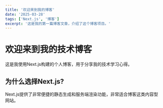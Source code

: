 ```yaml
---
title: '欢迎来到我的博客'
date: '2025-03-28'
tags: ['Next.js', '博客']
excerpt: '这是我的第一篇博客文章，介绍了这个博客项目。'
---
```


# 欢迎来到我的技术博客

这是我使用Next.js构建的个人博客，用于分享我的技术学习心得。

## 为什么选择Next.js?

Next.js提供了非常便捷的静态生成和服务端渲染功能，非常适合博客这类内容型网站。